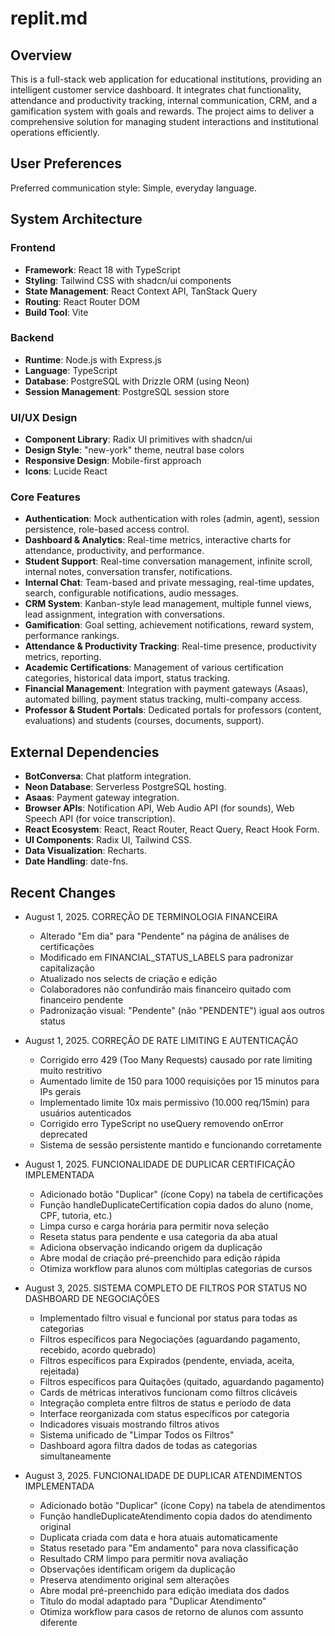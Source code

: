 # replit.md

## Overview

This is a full-stack web application for educational institutions, providing an intelligent customer service dashboard. It integrates chat functionality, attendance and productivity tracking, internal communication, CRM, and a gamification system with goals and rewards. The project aims to deliver a comprehensive solution for managing student interactions and institutional operations efficiently.

## User Preferences

Preferred communication style: Simple, everyday language.

## System Architecture

### Frontend
- **Framework**: React 18 with TypeScript
- **Styling**: Tailwind CSS with shadcn/ui components
- **State Management**: React Context API, TanStack Query
- **Routing**: React Router DOM
- **Build Tool**: Vite

### Backend
- **Runtime**: Node.js with Express.js
- **Language**: TypeScript
- **Database**: PostgreSQL with Drizzle ORM (using Neon)
- **Session Management**: PostgreSQL session store

### UI/UX Design
- **Component Library**: Radix UI primitives with shadcn/ui
- **Design Style**: "new-york" theme, neutral base colors
- **Responsive Design**: Mobile-first approach
- **Icons**: Lucide React

### Core Features
- **Authentication**: Mock authentication with roles (admin, agent), session persistence, role-based access control.
- **Dashboard & Analytics**: Real-time metrics, interactive charts for attendance, productivity, and performance.
- **Student Support**: Real-time conversation management, infinite scroll, internal notes, conversation transfer, notifications.
- **Internal Chat**: Team-based and private messaging, real-time updates, search, configurable notifications, audio messages.
- **CRM System**: Kanban-style lead management, multiple funnel views, lead assignment, integration with conversations.
- **Gamification**: Goal setting, achievement notifications, reward system, performance rankings.
- **Attendance & Productivity Tracking**: Real-time presence, productivity metrics, reporting.
- **Academic Certifications**: Management of various certification categories, historical data import, status tracking.
- **Financial Management**: Integration with payment gateways (Asaas), automated billing, payment status tracking, multi-company access.
- **Professor & Student Portals**: Dedicated portals for professors (content, evaluations) and students (courses, documents, support).

## External Dependencies

- **BotConversa**: Chat platform integration.
- **Neon Database**: Serverless PostgreSQL hosting.
- **Asaas**: Payment gateway integration.
- **Browser APIs**: Notification API, Web Audio API (for sounds), Web Speech API (for voice transcription).
- **React Ecosystem**: React, React Router, React Query, React Hook Form.
- **UI Components**: Radix UI, Tailwind CSS.
- **Data Visualization**: Recharts.
- **Date Handling**: date-fns.

## Recent Changes

- August 1, 2025. CORREÇÃO DE TERMINOLOGIA FINANCEIRA
  * Alterado "Em dia" para "Pendente" na página de análises de certificações
  * Modificado em FINANCIAL_STATUS_LABELS para padronizar capitalização
  * Atualizado nos selects de criação e edição
  * Colaboradores não confundirão mais financeiro quitado com financeiro pendente
  * Padronização visual: "Pendente" (não "PENDENTE") igual aos outros status

- August 1, 2025. CORREÇÃO DE RATE LIMITING E AUTENTICAÇÃO
  * Corrigido erro 429 (Too Many Requests) causado por rate limiting muito restritivo
  * Aumentado limite de 150 para 1000 requisições por 15 minutos para IPs gerais
  * Implementado limite 10x mais permissivo (10.000 req/15min) para usuários autenticados
  * Corrigido erro TypeScript no useQuery removendo onError deprecated
  * Sistema de sessão persistente mantido e funcionando corretamente

- August 1, 2025. FUNCIONALIDADE DE DUPLICAR CERTIFICAÇÃO IMPLEMENTADA
  * Adicionado botão "Duplicar" (ícone Copy) na tabela de certificações
  * Função handleDuplicateCertification copia dados do aluno (nome, CPF, tutoria, etc.)
  * Limpa curso e carga horária para permitir nova seleção
  * Reseta status para pendente e usa categoria da aba atual
  * Adiciona observação indicando origem da duplicação
  * Abre modal de criação pré-preenchido para edição rápida
  * Otimiza workflow para alunos com múltiplas categorias de cursos

- August 3, 2025. SISTEMA COMPLETO DE FILTROS POR STATUS NO DASHBOARD DE NEGOCIAÇÕES
  * Implementado filtro visual e funcional por status para todas as categorias
  * Filtros específicos para Negociações (aguardando pagamento, recebido, acordo quebrado)
  * Filtros específicos para Expirados (pendente, enviada, aceita, rejeitada)
  * Filtros específicos para Quitações (quitado, aguardando pagamento)
  * Cards de métricas interativos funcionam como filtros clicáveis
  * Integração completa entre filtros de status e período de data
  * Interface reorganizada com status específicos por categoria
  * Indicadores visuais mostrando filtros ativos
  * Sistema unificado de "Limpar Todos os Filtros"
  * Dashboard agora filtra dados de todas as categorias simultaneamente

- August 3, 2025. FUNCIONALIDADE DE DUPLICAR ATENDIMENTOS IMPLEMENTADA
  * Adicionado botão "Duplicar" (ícone Copy) na tabela de atendimentos
  * Função handleDuplicateAtendimento copia dados do atendimento original
  * Duplicata criada com data e hora atuais automaticamente
  * Status resetado para "Em andamento" para nova classificação
  * Resultado CRM limpo para permitir nova avaliação
  * Observações identificam origem da duplicação
  * Preserva atendimento original sem alterações
  * Abre modal pré-preenchido para edição imediata dos dados
  * Título do modal adaptado para "Duplicar Atendimento"
  * Otimiza workflow para casos de retorno de alunos com assunto diferente
